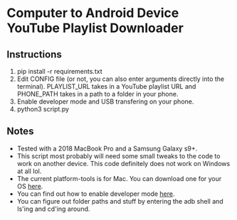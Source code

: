 # Computer to Android Device YouTube Playlist Downloader

## Instructions

1) pip install -r requirements.txt
2) Edit CONFIG file (or not, you can also enter arguments directly into the terminal). PLAYLIST_URL takes in a YouTube playlist URL and PHONE_PATH takes in a path to a folder in your phone.
3) Enable developer mode and USB transfering on your phone.
4) python3 script.py

## Notes

- Tested with a 2018 MacBook Pro and a Samsung Galaxy s9+.
- This script most probably will need some small tweaks to the code to work on another device. This code definitely does not work on Windows at all lol. 
- The current platform-tools is for Mac. You can download one for your OS [here](https://developer.android.com/studio/releases/platform-tools).
- You can find out how to enable developer mode [here](https://developer.android.com/studio/command-line/adb#Enabling).
- You can figure out folder paths and stuff by entering the adb shell and ls'ing and cd'ing around.

